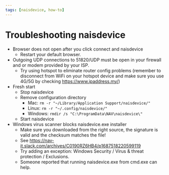 ```yaml
---
tags: [naisdevice, how-to]
---
```


# Troubleshooting naisdevice

- Browser does not open after you click connect and naisdevice
    - Restart your default browser.
- Outgoing UDP connections to 51820/UDP must be open in your firewall and or modem provided by your ISP.
    - Try using hotspot to eliminate router config problems (remember to disconnect from WiFi on your hotspot device and make sure you use 4G/5G by checking https://www.ipaddress.my/)
- Fresh start
    - Stop naisdevice
    - Remove configuration directory
        - Mac: `rm -r "~/Library/Application Support/naisdevice/"`
        - Linux: `rm -r "~/.config/naisdevice/"`
        - Windows: `rmdir /s "C:\ProgramData\NAV\naisdevice\"`
    - Start naisdevice
- Windows virus scanner blocks naisdevice.exe installer
  - Make sure you downloaded from the right source, the signature is valid and the checksum matches the file!  
  - See https://nav-it.slack.com/archives/C0190RZ6HB4/p1687518220599119
  - Try adding an exception: Windows Security / Virus & threat protection / Exclusions.
  - Someone reported that running naisdevice.exe from cmd.exe can help.
